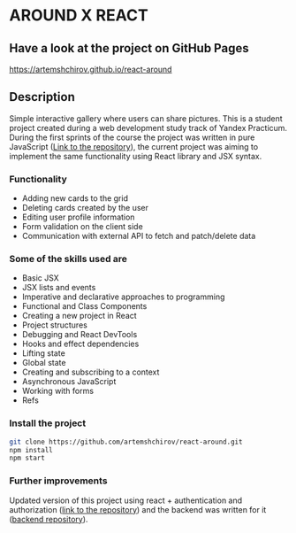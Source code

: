 # AROUND X REACT

## Have a look at the project on GitHub Pages

<https://artemshchirov.github.io/react-around>

## Description

Simple interactive gallery where users can share pictures. This is a student project created during a web development study track of Yandex Practicum. During the first sprints of the course the project was written in pure JavaScript ([Link to the repository](https://github.com/artemshchirov/around)), the current project was aiming to implement the same functionality using React library and JSX syntax.

### Functionality

- Adding new cards to the grid
- Deleting cards created by the user
- Editing user profile information
- Form validation on the client side
- Communication with external API to fetch and patch/delete data

### Some of the skills used are

- Basic JSX
- JSX lists and events
- Imperative and declarative approaches to programming
- Functional and Class Components
- Creating a new project in React
- Project structures
- Debugging and React DevTools
- Hooks and effect dependencies
- Lifting state
- Global state
- Creating and subscribing to a context
- Asynchronous JavaScript
- Working with forms
- Refs

### Install the project

```bash
git clone https://github.com/artemshchirov/react-around.git
npm install
npm start
```

### Further improvements

Updated version of this project using react + authentication and authorization ([link to the repository](https://github.com/artemshchirov/react-around-auth)) and the backend was written for it ([backend repository](https://github.com/artemshchirov/express-around)).
